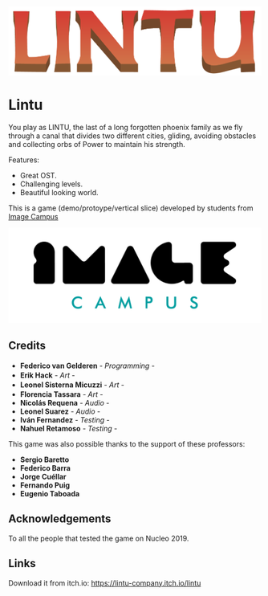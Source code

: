 <p align="center">
<img src="logo.png" alt="PONER NOMBRE DEL JUEGO ACA"/>
</p>

# Lintu

You play as LINTU,  the last of a long forgotten phoenix family as we fly through a canal  that divides two different cities, gliding, avoiding obstacles and  collecting orbs of Power to maintain his strength.



Features:

- Great OST.
- Challenging levels.
- Beautiful looking world.

This is a game (demo/protoype/vertical slice) developed by students from <a href="https://www.imagecampus.edu.ar/">Image Campus</a>

<p align="center">
  <a href="https://www.imagecampus.edu.ar/">
    <img src="logo-image-campus.png" alt="Image Campus"/>
  </a> 
</p>


## Credits

- **Federico van Gelderen** - *Programming* - <a href="https://twitter.com/fedepvg"><img height="16" width="16" src="https://unpkg.com/simple-icons@latest/icons/twitter.svg" /></a><a href="https://github.com/fedepvg"><img height="16" width="16" src="https://unpkg.com/simple-icons@latest/icons/github.svg" /></a>
- **Erik Hack** - *Art* - </a> <a href="https://www.artstation.com/erikhack"><img height="16" width="16" src="https://unpkg.com/simple-icons@latest/icons/artstation.svg" /></a>
- **Leonel Sisterna Micuzzi** - *Art* - <a href="https://sketchfab.com/IronKiller"><img height="16" width="16" src="https://ps.w.org/sketchfab-oembed/assets/icon-128x128.png?rev=1103504" /></a>
- **Florencia Tassara** - *Art* - <a href="https://sketchfab.com/elenawolf"><img height="16" width="16" src="https://ps.w.org/sketchfab-oembed/assets/icon-128x128.png?rev=1103504" /><a href="https://www.artstation.com/bluwolf"><img height="16" width="16" src="https://unpkg.com/simple-icons@latest/icons/artstation.svg" /></a>
- **Nicolás Requena** - *Audio* - 
- **Leonel Suarez** - *Audio* - 
- **Iván Fernandez** - *Testing* - 
- **Nahuel Retamoso** - *Testing* -


This game was also possible thanks to the support of these professors:

- **Sergio Baretto**
- **Federico Barra**
- **Jorge Cuéllar**
- **Fernando Puig**
- **Eugenio Taboada**


## Acknowledgements

To all the people that tested the game on Nucleo 2019.


## Links

Download it from itch.io: https://lintu-company.itch.io/lintu
